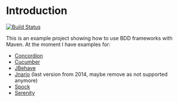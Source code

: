 # Introduction
[![Build Status](https://travis-ci.org/mszalbach/BDD.svg?branch=master)](https://travis-ci.org/mszalbach/BDD)

This is an example project showing how to use BDD frameworks with Maven.
At the moment I have examples for:

*   [Concordion](http://www.concordion.org/)
*   [Cucumber](http://cukes.info/)
*   [JBehave](http://jbehave.org/)
*   [Jnario](http://jnario.org/) (last version from 2014, maybe remove as not supported anymore)
*   [Spock](https://code.google.com/p/spock/)
*   [Serenity](http://thucydides.info/)
